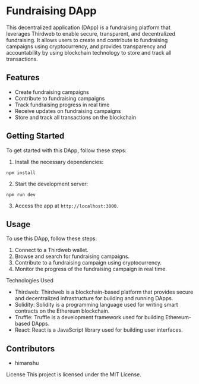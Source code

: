 # Fundraising DApp

This decentralized application (DApp) is a fundraising platform that leverages Thirdweb to enable secure, transparent, and decentralized fundraising. It allows users to create and contribute to fundraising campaigns using cryptocurrency, and provides transparency and accountability by using blockchain technology to store and track all transactions.

## Features

- Create fundraising campaigns
- Contribute to fundraising campaigns
- Track fundraising progress in real time
- Receive updates on fundraising campaigns
- Store and track all transactions on the blockchain

## Getting Started

To get started with this DApp, follow these steps:

1. Install the necessary dependencies:

```
npm install
```

2. Start the development server:

```
npm run dev
```

3. Access the app at `http://localhost:3000`.

## Usage

To use this DApp, follow these steps:

1. Connect to a Thirdweb wallet.
2. Browse and search for fundraising campaigns.
3. Contribute to a fundraising campaign using cryptocurrency.
4. Monitor the progress of the fundraising campaign in real time.

Technologies Used
- Thirdweb: Thirdweb is a blockchain-based platform that provides secure and decentralized infrastructure for building and running DApps.
- Solidity: Solidity is a programming language used for writing smart contracts on the Ethereum blockchain.
- Truffle: Truffle is a development framework used for building Ethereum-based DApps.
- React: React is a JavaScript library used for building user interfaces.

## Contributors

- himanshu

License
This project is licensed under the MIT License.
